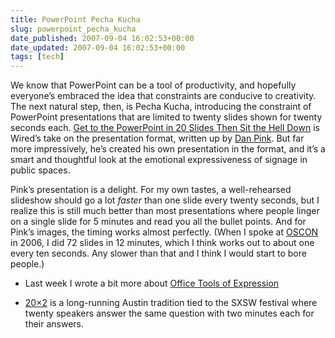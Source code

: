 ```yaml
---
title: PowerPoint Pecha Kucha
slug: powerpoint_pecha_kucha
date_published: 2007-09-04 16:02:53+00:00
date_updated: 2007-09-04 16:02:53+00:00
tags: [tech]
---
```

We know that PowerPoint can be a tool of productivity, and hopefully everyone’s embraced the idea that constraints are conducive to creativity. The next natural step, then, is Pecha Kucha, introducing the constraint of PowerPoint presentations that are limited to twenty slides shown for twenty seconds each.
[Get to the PowerPoint in 20 Slides Then Sit the Hell Down](http://www.wired.com/techbiz/media/magazine/15-09/st_pechakucha) is Wired’s take on the presentation format, written up by [Dan Pink](https://web.archive.org/web/20071113073555/http://www.danpink.com/archives/2007/08/pecha_kucha.php). But far more impressively, he’s created his own presentation in the format, and it’s a smart and thoughtful look at the emotional expressiveness of signage in public spaces.

Pink’s presentation is a delight. For my own tastes, a well-rehearsed slideshow should go a lot *faster* than one slide every twenty seconds, but I realize this is still much better than most presentations where people linger on a single slide for 5 minutes and read you all the bullet points. And for Pink’s images, the timing works almost perfectly. (When I spoke at [OSCON](https://web.archive.org/web/20070904214214/http://conferences.oreillynet.com/os2007/) in 2006, I did 72 slides in 12 minutes, which I think works out to about one every ten seconds. Any slower than that and I think I would start to bore people.)

- Last week I wrote a bit more about [Office Tools of Expression](/2007/08/office-tools-of-expression)

- [20×2](http://20x2.org/) is a long-running Austin tradition tied to the SXSW festival where twenty speakers answer the same question with two minutes each for their answers.
